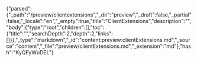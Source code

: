 {"parsed":{"_path":"/preview/clientextensions","_dir":"preview","_draft":false,"_partial":false,"_locale":"en","_empty":true,"title":"ClientExtensions","description":"","body":{"type":"root","children":[],"toc":{"title":"","searchDepth":2,"depth":2,"links":[]}},"_type":"markdown","_id":"content:preview:clientExtensions.md","_source":"content","_file":"preview/clientExtensions.md","_extension":"md"},"hash":"KyQFyWuDEL"}